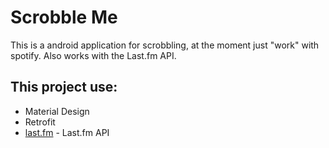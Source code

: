 # Scrobble Me
This is a android application for scrobbling, at the moment just "work" with spotify.
Also works with the Last.fm API.
## This project use:
* Material Design
* Retrofit
* [last.fm] - Last.fm API

[last.fm]:http://www.last.fm/api
